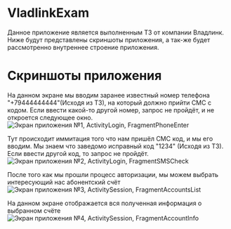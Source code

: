 # VladlinkExam
Данное приложение является выполненным ТЗ от компании Владлинк.
Ниже будут представлены скриншоты приложения, а так-же будет рассмотренно внутреннее строение приложения.

Скриншоты приложения
=
На данном экране мы вводим заранее известный номер телефона "+79444444444"(Исходя из ТЗ), на который должно прийти СМС с кодом.
Если ввести какой-то другой номер, запрос не пройдёт, и не откроется следующее окно.
![Экран приложения №1, ActivityLogin, FragmentPhoneEnter](https://github.com/loakdv/VladlinkExam/blob/master/readmeData/appScreens/photo_2020-07-16_10-36-08.jpg?raw=true)

Тут происходит иммитация того что нам пришёл СМС код, и мы его вводим.
Мы знаем что заведомо исправный код "1234" (Исходя из ТЗ).
Если ввести другой код, то запрос не пройдёт.
![Экран приложения №2, ActivityLogin, FragmentSMSCheck](https://github.com/loakdv/VladlinkExam/blob/master/readmeData/appScreens/photo_2020-07-16_10-36-11.jpg?raw=true)

После того как мы прошли процесс авторизации, мы можем выбрать интересующий нас абонентский счёт
![Экран приложения №3, ActivitySession, FragmentAccountsList](https://github.com/loakdv/VladlinkExam/blob/master/readmeData/appScreens/photo_2020-07-16_10-36-13.jpg?raw=true)

На данном экране отображается вся полученная информация о выбранном счёте
![Экран приложения №4, ActivitySession, FragmentAccountInfo](https://github.com/loakdv/VladlinkExam/blob/master/readmeData/appScreens/photo_2020-07-16_10-36-16.jpg?raw=true)

